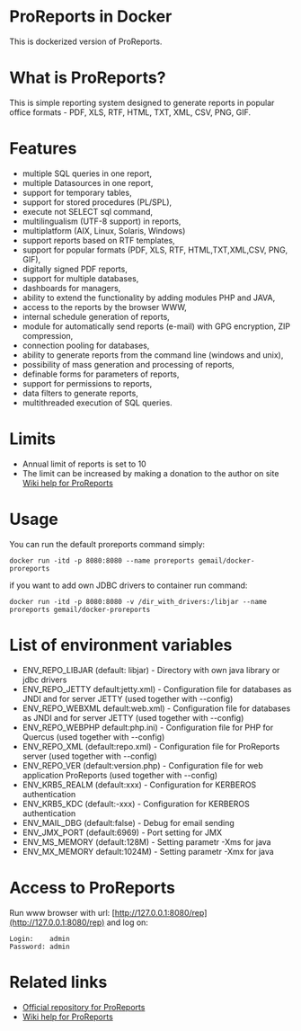 # ProReports in Docker

This is dockerized version of ProReports.

# What is ProReports?

This is simple reporting system  designed to generate reports in popular office formats - PDF, XLS, RTF, HTML, TXT, XML, CSV, PNG, GIF. 

# Features

* multiple SQL queries in one report,
* multiple Datasources in one report,
* support for temporary tables,
* support for stored procedures (PL/SPL),
* execute not SELECT sql command,
* multilingualism (UTF-8 support) in reports,
* multiplatform (AIX, Linux, Solaris, Windows)
* support reports based on RTF templates,
* support for popular formats (PDF, XLS, RTF, HTML,TXT,XML,CSV, PNG, GIF),
* digitally signed PDF reports,
* support for multiple databases,
* dashboards for managers,
* ability to extend the functionality by adding modules PHP and JAVA,
* access to the reports by the browser WWW,
* internal schedule generation of reports,
* module for automatically send reports (e-mail) with GPG encryption, ZIP compression,
* connection pooling for databases,
* ability to generate reports from the command line (windows and unix),
* possibility of mass generation and processing of reports,
* definable forms for parameters of reports,
* support for permissions to reports,
* data filters to generate reports,
* multithreaded execution of SQL queries.

# Limits

* Annual limit of reports is set to 10 
* The limit can be increased by making a donation to the author on site [Wiki help for ProReports](https://gemail.ogicom.pl/pmwiki_en/)

# Usage
You can run the default proreports command simply:

```
docker run -itd -p 8080:8080 --name proreports gemail/docker-proreports
```

if you want to add own JDBC drivers to container run command: 

```
docker run -itd -p 8080:8080 -v /dir_with_drivers:/libjar --name proreports gemail/docker-proreports
```
# List of environment variables

* ENV_REPO_LIBJAR (default: libjar) -  Directory with own java library or jdbc drivers
* ENV_REPO_JETTY default:jetty.xml) - Configuration file for databases as JNDI and for server JETTY (used together with --config)
* ENV_REPO_WEBXML default:web.xml) - Configuration file for databases as JNDI and for server JETTY (used together with --config)
* ENV_REPO_WEBPHP default:php.ini) - Configuration file for PHP for Quercus (used together with --config)
* ENV_REPO_XML (default:repo.xml) - Configuration file for ProReports server (used together with --config)
* ENV_REPO_VER (default:version.php) - Configuration file for web application ProReports (used together with --config)
* ENV_KRB5_REALM (default:xxx) - Configuration for KERBEROS authentication
* ENV_KRB5_KDC (default:-xxx) - Configuration for KERBEROS authentication
* ENV_MAIL_DBG (default:false) - Debug for email sending
* ENV_JMX_PORT (default:6969) - Port setting for JMX
* ENV_MS_MEMORY (default:128M) - Setting parametr -Xms for java
* ENV_MX_MEMORY default:1024M) - Setting parametr -Xmx for java

# Access to ProReports 

Run www browser with url: [http://127.0.0.1:8080/rep](http://127.0.0.1:8080/rep) and log on:

```
Login:    admin
Password: admin
```

# Related links

* [Official repository for ProReports](https://sourceforge.net/projects/proreports/?source=navbar)
* [Wiki help for ProReports](https://gemail.ogicom.pl/pmwiki_en/)
